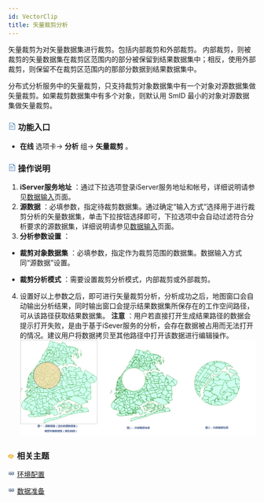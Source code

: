 ```yaml
---
id: VectorClip
title: 矢量裁剪分析
---
```

矢量裁剪为对矢量数据集进行裁剪。包括内部裁剪和外部裁剪。
内部裁剪，则被裁剪的矢量数据集在裁剪区范围内的部分被保留到结果数据集中；相反，使用外部裁剪，则保留不在裁剪区范围内的那部分数据到结果数据集中。

分布式分析服务中的矢量裁剪，只支持裁剪对象数据集中有一个对象对源数据集做矢量裁剪。如果裁剪数据集中有多个对象，则默认用 SmID 最小的对象对源数据集做矢量裁剪。

### ![](../img/read.gif) 功能入口

  * **在线** 选项卡-> **分析** 组-> **矢量裁剪** 。

### ![](../img/read.gif) 操作说明

1. **iServer服务地址** ：通过下拉选项登录iServer服务地址和帐号，详细说明请参见[数据输入](DataInputType)页面。
2. **源数据** ：必填参数，指定待裁剪数据集。通过确定“输入方式”选择用于进行裁剪分析的矢量数据集，单击下拉按钮选择即可，下拉选项中会自动过滤符合分析要求的源数据集，详细说明请参见[数据输入](DataInputType)页面。
3. **分析参数设置** ：
  * **裁剪对象数据集** ：必填参数，指定作为裁剪范围的数据集。数据输入方式同“源数据”设置。  

  * **裁剪分析模式** ：需要设置裁剪分析模式，内部裁剪或外部裁剪。  

4. 设置好以上参数之后，即可进行矢量裁剪分析，分析成功之后，地图窗口会自动输出分析结果，同时输出窗口会提示结果数据集所保存在的工作空间路径，可从该路径获取结果数据集。 **注意** ：用户若直接打开生成结果路径的数据会提示打开失败，是由于基于iSever服务的分析，会存在数据被占用而无法打开的情况。建议用户将数据拷贝至其他路径中打开该数据进行编辑操作。
![](img/VectorClip.png)

### ![](../img/seealso.png) 相关主题

![](../img/smalltitle.png) [环境配置](BigDataAnalysisEnvironmentConfiguration)

![](../img/smalltitle.png) [数据准备](DataPreparation)
